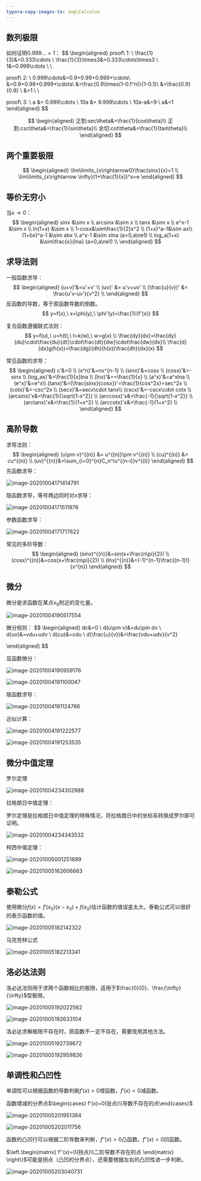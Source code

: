 ```yaml
---
typora-copy-images-to: img\Calculus
---
```




## 数列极限

如何证明$0.999\dots = 1$：
$$
\begin{aligned} 
proof\ 1: \\
\frac{1}{3}&=0.333\cdots \\
\frac{1}{3}\times3&=0.333\cdots\times3 \\
1&=0.999\cdots \\ \\

proof\ 2: \\
0.999\cdots&=0.9+0.99+0.999+\cdots\\
&=0.9+0.99+0.999+\cdots\\
&=\frac{0.9\times(1-0.1^n)}{1-0.1}\\
&=\frac{0.9}{0.9} \\
&=1 \\ \\


proof\ 3: \\
a &= 0.999\cdots \\
10a &= 9.999\cdots \\
10a-a&=9 \\
a&=1
\end{aligned}
$$



$$
\begin{aligned}
正割:sec\theta&=\frac{1}{cos\theta}\\ 
正割:csc\theta&=\frac{1}{sin\theta}\\ 
余切:cot\theta&=\frac{1}{tan\theta}\\
\end{aligned}
$$

## 两个重要极限

$$
\begin{aligned}
\lim\limits_{x\rightarrow0}\frac{sinx}{x}=1 \\
\lim\limits_{x\rightarrow \infty}(1+\frac{1}{x})^x=e
\end{aligned}
$$



## 等价无穷小

当$x\rightarrow0$：
$$
\begin{aligned}
sinx &\sim x \\
arcsinx &\sim x \\
tanx &\sim x \\
e^x-1 &\sim x \\
ln(1+x) &\sim x \\
1-cosx&\sim\frac{1}{2}x^2 \\
(1+x)^a-1&\sim ax\\
(1+bx)^a-1 &\sim abx \\
a^x-1 &\sim xlna (a>0,a\ne1) \\
log_a(1+x) &\sim\frac{x}{lna} (a>0,a\ne1) \\
\end{aligned}
$$


## 求导法则

一般函数求导：
$$
\begin{aligned}
(u+v)'&=u'+v' \\
(uv)' &= u'v+uv' \\
(\frac{u}{v})' &= \frac{u'v-uv'}{v^2} \\
\end{aligned}
$$
反函数的导数，等于原函数导数的倒数。
$$
y=f(x),\ x=\phi(y),\ \phi'(y)=\frac{1}{f'(x)}
$$


复合函数遵循联式法则：
$$
y=f(u),\ u=h(t),\ t=k(w),\ w=g(x) \\
\frac{dy}{dx}=\frac{dy}{du}\cdot\frac{du}{dt}\cdot\frac{dt}{dw}\cdot\frac{dw}{dx}\\
\frac{d}{dx}g(h(x))=\frac{dg}{dh}(h(x))\frac{dh}{dx}(x)
$$


常见函数的求导：
$$
\begin{aligned}
c'&=0 \\
(x^n)'&=nx^{n-1} \\
(sinx)'&=cosx \\
(cosx)'&=-sinx \\
(log_ax)'&=\frac{1}{x}lna \\
(lnx)'&==\frac{1}{x} \\
(a^x)'&=a^xlna \\
(e^x)'&=e^x\\
(tanx)'&=(\frac{sinx}{cosx})'=\frac{1}{cos^2x}=sec^2x \\
(cotx)'&=-csc^2x \\
(secx)'&=secx\cdot tanx\\
(cscx)'&=-cscx\cdot cotx \\
(arcsinx)'x&=\frac{1}{\sqrt{1-x^2}} \\
(arccosx)'x&=\frac{-1}{\sqrt{1-x^2}} \\
(arctanx)'x&=\frac{1}{1+x^2} \\
(arccotx)'x&=\frac{-1}{1+x^2} \\
\end{aligned}
$$


## 高阶导数

求导法则：
$$
\begin{aligned}
(u\pm v)^{(n)} &= u^{(n)}\pm v^{(n)} \\
(cu)^{(n)} &= cu^{(n)} \\
(uv)^{(n)}&=\sum_{i=0}^{n}C_n^iu^{(n-i)}v^{(i)}
\end{aligned}
$$
先函数求导：

![image-20201004171414791](img/Calculus/image-20201004171414791.png)



隐函数求导，等号两边同时对$x$求导：

![image-20201004171511976](img/Calculus/image-20201004171511976.png)



参数函数求导：

![image-20201004171717622](img/Calculus/image-20201004171717622.png)

常见的多阶导数：
$$
\begin{aligned}
(sinx)^{(n)}&=sin(x+\frac{n\pi}{2}) \\
(cosx)^{(n)}&=cos(x+\frac{n\pi}{2}) \\
(lnx)^{(n)}&=(-1)^{n-1}\frac{(n-1)!}{x^{n}}
\end{aligned}
$$


## 微分

微分是求函数在某点$x_0$附近的变化量。

![image-20201004190517554](img/Calculus/image-20201004190517554.png)

微分规则：
$$
\begin{aligned}
dc&=0 \\
d(u\pm v)&=du\pm dv \\
d(uv)&=vdu+udv \\
d(cu)&=cdu \\
d(\frac{u}{v})&=\frac{vdu+udv}{v^2}

\end{aligned}
$$




显函数微分：

![image-20201004190959176](img/Calculus/image-20201004190959176.png)

![image-20201004191100047](img/Calculus/image-20201004191100047.png)



隐函数求导：

![image-20201004191124766](img/Calculus/image-20201004191124766.png)



近似计算：

![image-20201004191222577](img/Calculus/image-20201004191222577.png)

![image-20201004191253535](img/Calculus/image-20201004191253535.png)





## 微分中值定理

罗尔定理

![image-20201004234302988](img/Calculus/image-20201004234302988.png)

拉格朗日中值定理：

罗尔定理是拉格朗日中值定理的特殊情况，将拉格朗日中的坐标系转换成罗尔即可证明。

![image-20201004234343532](img/Calculus/image-20201004234343532.png)

柯西中值定理：

![image-20201005001251899](img/Calculus/image-20201005001251899.png)

![image-20201005162606663](img/Calculus/image-20201005162606663.png)



## 泰勒公式

使用微分$f(x)=f'(x_0)(x-x_0)+f(x_0)$估计函数的值误差太大，泰勒公式可以很好的表示函数的值。

![image-20201005182142322](img/Calculus/image-20201005182142322.png)

马克劳林公式

![image-20201005182213341](img/Calculus/image-20201005182213341.png)



## 洛必达法则

洛必达法则用于求两个函数相比的极限，适用于$\frac{0}{0}、\frac{\infty}{\infty}$型极限。

![image-20201005192022562](img/Calculus/image-20201005192022562.png)



![image-20201005192633104](img/Calculus/image-20201005192633104.png)



洛必达求解极限不存在时，原函数不一定不存在，需要改用其他方法。

![image-20201005192739672](img/Calculus/image-20201005192739672.png)

![image-20201005192959826](img/Calculus/image-20201005192959826.png)



## 单调性和凸凹性

单调性可以根据函数的导数判断$f'(x)>0$增函数，$f'(x)<0$减函数。

函数增减的分界点$\begin{cases} f'(x)=0(驻点)\\导数不存在的点\end{cases}$

![image-20201005201951384](img/Calculus/image-20201005201951384.png)

![image-20201005202011756](img/Calculus/image-20201005202011756.png)



函数的凸凹行可以根据二阶导数来判断，$f''(x)>0$凸函数，$f''(x)<0$凹函数。

$\left.\begin{matrix} f''(x)=0(拐点)\\二阶导数不存在的点 \end{matrix} \right\}$可能是拐点（凸凹的分界点），还需要根据左右的凸凹性进一步判断。

![image-20201005203040731](img/Calculus/image-20201005203040731.png)